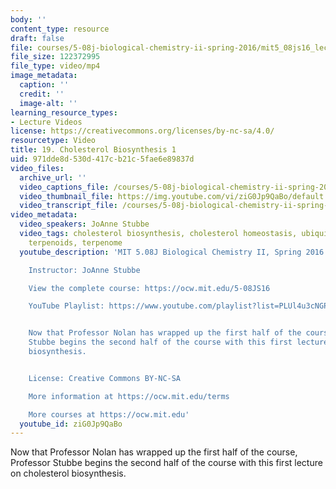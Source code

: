 ```yaml
---
body: ''
content_type: resource
draft: false
file: courses/5-08j-biological-chemistry-ii-spring-2016/mit5_08js16_lecture_19_1080p_360p_16_9.mp4
file_size: 122372995
file_type: video/mp4
image_metadata:
  caption: ''
  credit: ''
  image-alt: ''
learning_resource_types:
- Lecture Videos
license: https://creativecommons.org/licenses/by-nc-sa/4.0/
resourcetype: Video
title: 19. Cholesterol Biosynthesis 1
uid: 971dde8d-530d-417c-b21c-5fae6e89837d
video_files:
  archive_url: ''
  video_captions_file: /courses/5-08j-biological-chemistry-ii-spring-2016/1llZl0yylYX81goLIQfgITd7feR88gRE5_transcript.webvtt
  video_thumbnail_file: https://img.youtube.com/vi/ziG0Jp9QaBo/default.jpg
  video_transcript_file: /courses/5-08j-biological-chemistry-ii-spring-2016/1llZl0yylYX81goLIQfgITd7feR88gRE5_transcript.pdf
video_metadata:
  video_speakers: JoAnne Stubbe
  video_tags: cholesterol biosynthesis, cholesterol homeostasis, ubiquitin, isoprenoids,
    terpenoids, terpenome
  youtube_description: 'MIT 5.08J Biological Chemistry II, Spring 2016

    Instructor: JoAnne Stubbe

    View the complete course: https://ocw.mit.edu/5-08JS16

    YouTube Playlist: https://www.youtube.com/playlist?list=PLUl4u3cNGP63vvR4xtexZdoPywRYIZI0-


    Now that Professor Nolan has wrapped up the first half of the course, Professor
    Stubbe begins the second half of the course with this first lecture on cholesterol
    biosynthesis.


    License: Creative Commons BY-NC-SA

    More information at https://ocw.mit.edu/terms

    More courses at https://ocw.mit.edu'
  youtube_id: ziG0Jp9QaBo
---
```

Now that Professor Nolan has wrapped up the first half of the course, Professor Stubbe begins the second half of the course with this first lecture on cholesterol biosynthesis.